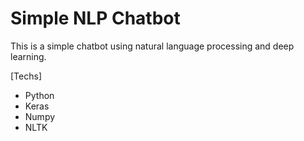 # Simple NLP Chatbot

This is a simple chatbot using natural language processing and deep learning.

[Techs]
- Python
- Keras
- Numpy
- NLTK
